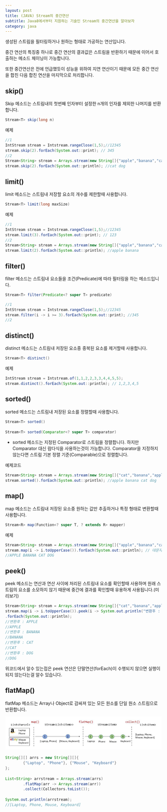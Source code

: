 ```yaml
---
layout: post
title: (JAVA) Stream의 중간연산
subtitle: Java8에서부터 지원하는 기술인 Stream의 중간연산을 알아보자
category: java
---
```

생성된 스트림을 필터링하거나 원하는 형태로 가공하는 연산입니다.                                                   

중간 연산의 특징중 하나로 중간 연산의 결과값은 스트림을 반환하기 때문에 이어서 호출하는 메소드 체이닝이 가능합니다.                                            

또한 중간연산은 전에 언급했듯이 성능을 위하여 지연 연산이기 때문에 모든 중간 연산을 합친 다음 합친 연산을 마지막으로 처리합니다.

## skip()

Skip 메소드는 스트림내의 첫번째 인자부터 설정한 n개의 인자를 제외한 나머지를 반환합니다.

```java
Stream<T> skip(long n)
```

예제

```java
//1
IntStream stream = Intstream.rangeClose(1,5);//12345
stream.skip(2).forEach(System.out::print); // 345
//2
Stream<String> stream = Arrays.stream(new String[]{"apple","banana","cat","dog"});
stream.skip(2).forEach(System.out::println); //cat dog
```

## limit()

limit 메소드는 스트림내 저장할 요소의 개수를 제한할때 사용합니다.

```java
Stream<T> limit(long maxSize)
```

예제

```java
//1
IntStream stream = Intstream.rangeClose(1,5);//12345
stream.limit(3).forEach(System.out::print); // 123
//2
Stream<String> stream = Arrays.stream(new String[]{"apple","banana","cat","dog"});
stream.limit(2).forEach(System.out::println); //apple banana
```

## filter()

filter 메소드는 스트림내 요소들을 조건(Predicate)에 따라 필터링을 하는 메소드입니다.

```java
Stream<T> filter(Predicate<? super T> predicate)
```

```java
//1
IntStream stream = Intstream.rangeClose(1,5);//12345
stream.filter(i -> i >= 3).forEach(System.out::print); //345
//2

```

## distinct()

distinct 메소드는 스트림내 저장된 요소중 중복된 요소를 제거할때 사용합니다.

```java
Stream<T> distinct()
```

예제

```java
IntStream stream = Intstream.of(1,1,2,2,3,3,4,4,5,5);
stream.distinct().forEach(System.out::println); // 1,2,3,4,5
```

## sorted()

sorted 메소드는 스트림내 저장된 요소를 정렬할때 사용합니다.

```java
Stream<T> sorted()

Stream<T> sorted(Comparator<? super T> comparator)
```

- sorted 메소드는 지정된 Comparator로 스트림을 정렬합니다. 하지만 Comparator 대신 람다식을 사용하는것이 가능합니다. Comparator을 지정하지 않는다면 스트림 기본 정렬 기준(Comparable)으로 정렬합니다.

예제코드

```java
Stream<String> stream = Arrays.stream(new String[]{"cat","banana","apple","dog"});
stream.sorted().forEach(System.out::println); //apple banana cat dog
```

## map()

map 메소드는 스트림내 저장된 요소중 원하는 값만 추출하거나 특정 형태로 변환할때 사용합니다.

```java
Stream<R> map(Function<? super T, ? extends R> mapper)
```

예제

```java
Stream<String> stream = Arrays.stream(new String[]{"apple","banana","cat","dog"});
stream.map(i -> i.toUpperCase()).forEach(System.out::println); // 대문자로 변환
//APPLE BANANA CAT DOG
```

## peek()

peek 메소드는 연산과 연산 사이에 처리된 스트림내 요소를 확인할때 사용하며 원래 스트림의 요소를 소모하지 않기 때문에 중간에 결과를 확인할때 유용하게 사용됩니다.(미리보기)

```java
Stream<String> stream = Arrays.stream(new String[]{"cat","banana","apple","dog"});
stream.map(i -> i.toUpperCase()).peek(i -> System.out.println("변환후 : " + i))
.forEach(System.out::println);
//변환후 : APPLE
//APPLE
//변환후 : BANANA
//BANANA
//변환후 : CAT
//CAT
//변환후 : DOG
//DOG
```

위코드에서 알수 있는접은 peek 연산은 단말연산(forEach)이 수행되지 않으면 실행이 되지 않는다는걸 알수 있습니다.

## flatMap()

flatMap 메소드는 Array나 Object로 감싸져 있는 모든 원소를 단일 원소 스트림으로 반환합니다.

![flatMap.png](/img/post/flatMap.png)

```java
String[][] arrs = new String[][]{
        {"Laptop", "Phone"}, {"Mouse", "Keyboard"}
};

List<String> arrstream = Arrays.stream(arrs)
        .flatMap(arr -> Arrays.stream(arr))
        .collect(Collectors.toList());

System.out.println(arrstream);
//[Laptop, Phone, Mouse, Keyboard]
```
